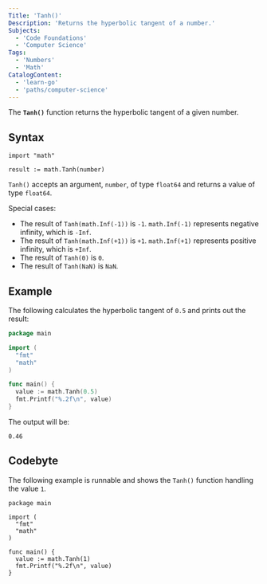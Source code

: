 ```yaml
---
Title: 'Tanh()'
Description: 'Returns the hyperbolic tangent of a number.'
Subjects:
  - 'Code Foundations'
  - 'Computer Science'
Tags:
  - 'Numbers'
  - 'Math'
CatalogContent:
  - 'learn-go'
  - 'paths/computer-science'
---
```


The **`Tanh()`** function returns the hyperbolic tangent of a given number.

## Syntax

```pseudo
import "math"

result := math.Tanh(number)
```

`Tanh()` accepts an argument, `number`,  of type `float64` and returns a value of type `float64`.

Special cases:

- The result of `Tanh(math.Inf(-1))` is `-1`. `math.Inf(-1)` represents negative infinity, which is  `-Inf`.
- The result of `Tanh(math.Inf(+1))` is `+1`. `math.Inf(+1)` represents positive infinity, which is  `+Inf`.
- The result of `Tanh(0)` is `0`.
- The result of `Tanh(NaN)` is `NaN`.

## Example

The following calculates the hyperbolic tangent of `0.5` and prints out the result:

```go
package main

import (
  "fmt"
  "math"
)

func main() {
  value := math.Tanh(0.5)
  fmt.Printf("%.2f\n", value)
}
```

The output will be:

```shell
0.46
```

## Codebyte 

The following example is runnable and shows the `Tanh()` function handling the value `1`.

```codebyte/golang
package main

import (
  "fmt"
  "math"
)

func main() {
  value := math.Tanh(1)
  fmt.Printf("%.2f\n", value)
}
```
